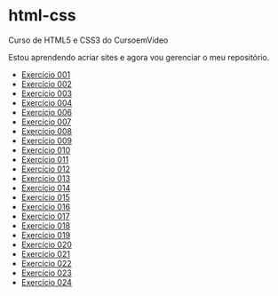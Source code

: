 # html-css
Curso de HTML5 e CSS3 do CursoemVideo

Estou aprendendo acriar sites e agora vou gerenciar o meu repositório.
<ul>
    <li><a href='https://rodrigomartinsa.github.io/html-css/exercicios/Ex001/index.html' target='_blank'>Exercício 001</a></li>
    <li><a href='https://rodrigomartinsa.github.io/html-css/exercicios/Ex002/index.html' target='_blank'>Exercício 002</a></li>
    <li><a href='https://rodrigomartinsa.github.io/html-css/exercicios/Ex003/index.html' target='_blank'>Exercício 003</a></li>
    <li><a href='https://rodrigomartinsa.github.io/html-css/exercicios/Ex004/index.html' target='_blank'>Exercício 004</a></li>
    <li><a href='https://rodrigomartinsa.github.io/html-css/exercicios/Ex006/index.html' target='_blank'>Exercício 006</a></li>
    <li><a href='https://rodrigomartinsa.github.io/html-css/exercicios/Ex007/index.html' target='_blank'>Exercício 007</a></li>
    <li><a href='https://rodrigomartinsa.github.io/html-css/exercicios/Ex008/index.html' target='_blank'>Exercício 008</a></li>
    <li><a href='https://rodrigomartinsa.github.io/html-css/exercicios/Ex009/index.html' target='_blank'>Exercício 009</a></li>
    <li><a href='https://rodrigomartinsa.github.io/html-css/exercicios/Ex010/index.html' target='_blank'>Exercício 010</a></li>
    <li><a href='https://rodrigomartinsa.github.io/html-css/exercicios/Ex011/index.html' target='_blank'>Exercício 011</a></li>
    <li><a href='https://rodrigomartinsa.github.io/html-css/exercicios/Ex012/index.html' target='_blank'>Exercício 012</a></li>
    <li><a href='https://rodrigomartinsa.github.io/html-css/exercicios/Ex013/index.html' target='_blank'>Exercício 013</a></li>
    <li><a href='https://rodrigomartinsa.github.io/html-css/exercicios/Ex014/index.html' target='_blank'>Exercício 014</a></li>
    <li><a href='https://rodrigomartinsa.github.io/html-css/exercicios/Ex015/index.html' target='_blank'>Exercício 015</a></li>
    <li><a href='https://rodrigomartinsa.github.io/html-css/exercicios/Ex016/cor01.html' target='_blank'>Exercício 016</a></li>
    <li><a href='https://rodrigomartinsa.github.io/html-css/exercicios/Ex017/fonte01.html' target='_blank'>Exercício 017</a></li>
    <li><a href='https://rodrigomartinsa.github.io/html-css/exercicios/Ex018/fontes01.html' target='_blank'>Exercício 018</a></li>
    <li><a href='https://rodrigomartinsa.github.io/html-css/exercicios/Ex019/index.html' target='_blank'>Exercício 019</a></li>
    <li><a href='https://rodrigomartinsa.github.io/html-css/exercicios/Ex020/houver.html' target='_blank'>Exercício 020</a></li>
    <li><a href='https://rodrigomartinsa.github.io/html-css/exercicios/Ex021/boxes01.html#' target='_blank'>Exercício 021</a></li>
    <li><a href='https://rodrigomartinsa.github.io/html-css/exercicios/Ex022/fundo001.html' target='_blank'>Exercício 022</a></li>
    <li><a href='https://rodrigomartinsa.github.io/html-css/exercicios/Ex023/tabela001.html' target='_blank'>Exercício 023</a></li>
    <li><a href='https://rodrigomartinsa.github.io/html-css/exercicios/Ex024/iframe001.html' target='_blank'>Exercício 024</a></li>
</ul>